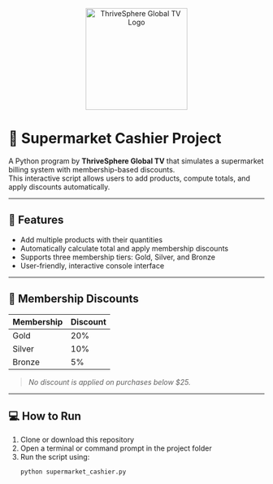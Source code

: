 <p align="center">
  <img src="https://raw.githubusercontent.com/thrivesphereglobaltv/supermarket-cashier-project/main/logo.png" alt="ThriveSphere Global TV Logo" width="200"/>
</p>


# 🛒 Supermarket Cashier Project

A Python program by **ThriveSphere Global TV** that simulates a supermarket billing system with membership-based discounts.  
This interactive script allows users to add products, compute totals, and apply discounts automatically.

---

## 🚀 Features
- Add multiple products with their quantities  
- Automatically calculate total and apply membership discounts  
- Supports three membership tiers: Gold, Silver, and Bronze  
- User-friendly, interactive console interface  

---

## 🧮 Membership Discounts
| Membership | Discount |
|-------------|-----------|
| Gold        | 20%       |
| Silver      | 10%       |
| Bronze      | 5%        |

> *No discount is applied on purchases below $25.*

---

## 💻 How to Run
1. Clone or download this repository  
2. Open a terminal or command prompt in the project folder  
3. Run the script using:
   ```bash
   python supermarket_cashier.py

